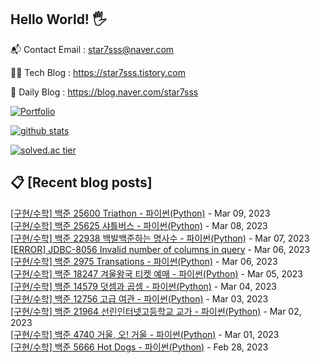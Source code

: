 ## Hello World! 🖐

📬 Contact Email : star7sss@naver.com

👨‍💻 Tech Blog : https://star7sss.tistory.com

🤪 Daily Blog : https://blog.naver.com/star7sss

[![Portfolio](https://img.shields.io/badge/Portfolio-%23000000.svg?style=for-the-badge&logo=firefox&logoColor=#FF7139)](https://fern-way-13f.notion.site/Jang-Thang-3b7b327981a2456c8ee5952eadb848b9)

[![github stats](https://github-readme-stats.vercel.app/api?username=jangThang&show_icons=true&hide_border=False)](https://star7sss.tistory.com)

[![solved.ac tier](http://mazassumnida.wtf/api/v2/generate_badge?boj=star7sss)](https://solved.ac/star7sss)

## 📋 [Recent blog posts]
[[구현/수학] 백준 25600 Triathon - 파이썬(Python)](https://star7sss.tistory.com/718) - Mar 09, 2023<br>
[[구현/수학] 백준 25625 샤틀버스 - 파이썬(Python)](https://star7sss.tistory.com/717) - Mar 08, 2023<br>
[[구현/수학] 백준 22938 백발백준하는 명사수 - 파이썬(Python)](https://star7sss.tistory.com/716) - Mar 07, 2023<br>
[[ERROR] JDBC-8056 Invalid number of columns in query](https://star7sss.tistory.com/776) - Mar 06, 2023<br>
[[구현/수학] 백준 2975 Transations - 파이썬(Python)](https://star7sss.tistory.com/715) - Mar 06, 2023<br>
[[구현/수학] 백준 18247 겨울왕국 티켓 예매 - 파이썬(Python)](https://star7sss.tistory.com/714) - Mar 05, 2023<br>
[[구현/수학] 백준 14579 덧셈과 곱셈 - 파이썬(Python)](https://star7sss.tistory.com/713) - Mar 04, 2023<br>
[[구현/수학] 백준 12756 고급 여관 - 파이썬(Python)](https://star7sss.tistory.com/712) - Mar 03, 2023<br>
[[구현/수학] 백준 21964 선린인터넷고등학교 교가 - 파이썬(Python)](https://star7sss.tistory.com/711) - Mar 02, 2023<br>
[[구현/수학] 백준 4740 거울, 오! 거울 - 파이썬(Python)](https://star7sss.tistory.com/710) - Mar 01, 2023<br>
[[구현/수학] 백준 5666 Hot Dogs - 파이썬(Python)](https://star7sss.tistory.com/709) - Feb 28, 2023<br>
